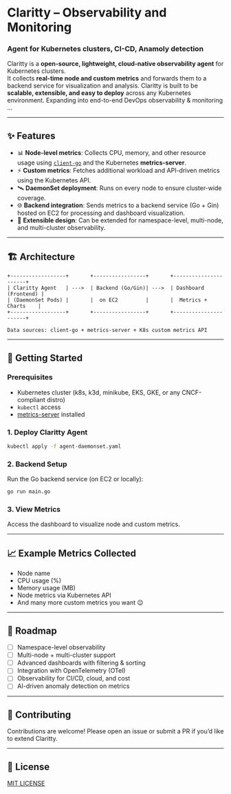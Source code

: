 # Claritty – Observability and Monitoring 

### Agent for Kubernetes clusters, CI-CD, Anamoly detection  

Claritty is a **open-source, lightweight, cloud-native observability agent** for Kubernetes clusters.  
It collects **real-time node and custom metrics** and forwards them to a backend service for visualization and analysis. Claritty is built to be **scalable, extensible, and easy to deploy** across any Kubernetes environment. Expanding into end-to-end DevOps observability & monitoring ...

---

## ✨ Features  
- 📊 **Node-level metrics**: Collects CPU, memory, and other resource usage using [`client-go`](https://github.com/kubernetes/client-go) and the Kubernetes **metrics-server**.  
- ⚡ **Custom metrics**: Fetches additional workload and API-driven metrics using the Kubernetes API.  
- 🛰 **DaemonSet deployment**: Runs on every node to ensure cluster-wide coverage.  
- 🌐 **Backend integration**: Sends metrics to a backend service (Go + Gin) hosted on EC2 for processing and dashboard visualization.  
- 🔧 **Extensible design**: Can be extended for namespace-level, multi-node, and multi-cluster observability.  

---

## 🏗 Architecture  
```
+------------------+       +-----------------+       +----------------------+
| Claritty Agent   | --->  | Backend (Go/Gin)| --->  | Dashboard (Frontend) |
| (DaemonSet Pods) |       |  on EC2         |       |  Metrics + Charts    |
+------------------+       +-----------------+       +----------------------+

Data sources: client-go + metrics-server + K8s custom metrics API
```

---

## 🚀 Getting Started  

### Prerequisites  
- Kubernetes cluster (k8s, k3d, minikube, EKS, GKE, or any CNCF-compliant distro)  
- `kubectl` access  
- [metrics-server](https://github.com/kubernetes-sigs/metrics-server) installed  

### 1. Deploy Claritty Agent  
```bash
kubectl apply -f agent-daemonset.yaml
```

### 2. Backend Setup  
Run the Go backend service (on EC2 or locally):  
```bash
go run main.go
```

### 3. View Metrics  
Access the dashboard to visualize node and custom metrics.  

---

## 📈 Example Metrics Collected  
- Node name  
- CPU usage (%)  
- Memory usage (MB)  
- Node metrics via Kubernetes API  
- And many more custom metrics you want 😉

---

## 🔮 Roadmap  
- [ ] Namespace-level observability  
- [ ] Multi-node + multi-cluster support  
- [ ] Advanced dashboards with filtering & sorting  
- [ ] Integration with OpenTelemetry (OTel)  
- [ ] Observability for CI/CD, cloud, and cost
- [ ] AI-driven anomaly detection on metrics  

---

## 🤝 Contributing  
Contributions are welcome! Please open an issue or submit a PR if you’d like to extend Claritty.  

---

## 📜 License  
[MIT LICENSE](/LICENSE)